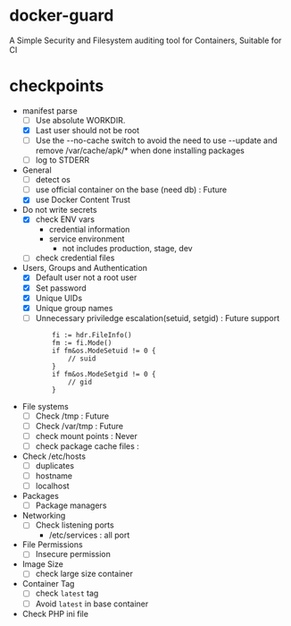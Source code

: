 # docker-guard
A Simple Security and Filesystem auditing tool for Containers, Suitable for CI


# checkpoints

- manifest parse
  - [ ] Use absolute WORKDIR.
  - [x] Last user should not be root
  - [ ] Use the --no-cache switch to avoid the need to use --update and remove /var/cache/apk/* when done installing packages
  - [ ] log to STDERR
  
- General
  - [ ] detect os
  - [ ] use official container on the base (need db) : Future
  - [x] use Docker Content Trust
- Do not write secrets
  - [x] check ENV vars
    - credential information
    - service environment
      - not includes production, stage, dev
  - [ ] check credential files
- Users, Groups and Authentication
  - [x] Default user not a root user
  - [x] Set password
  - [x] Unique UIDs
  - [x] Unique group names
  - [ ] Unnecessary priviledge escalation(setuid, setgid) : Future support
    ```
		fi := hdr.FileInfo()
		fm := fi.Mode()
		if fm&os.ModeSetuid != 0 {
		    // suid
		}
		if fm&os.ModeSetgid != 0 {
			// gid
		}
    ```
- File systems
  - [ ] Check /tmp : Future
  - [ ] Check /var/tmp : Future
  - [ ] check mount points : Never
  - [ ] check package cache files : 
- Check /etc/hosts
  - [ ] duplicates
  - [ ] hostname
  - [ ] localhost
- Packages
  - [ ] Package managers
- Networking
  - [ ] Check listening ports
    - /etc/services : all port
- File Permissions
  - [ ] Insecure permission
- Image Size
  - [ ] check large size container
- Container Tag
  - [ ] check `latest` tag
  - [ ] Avoid `latest` in base container
- Check PHP ini file
